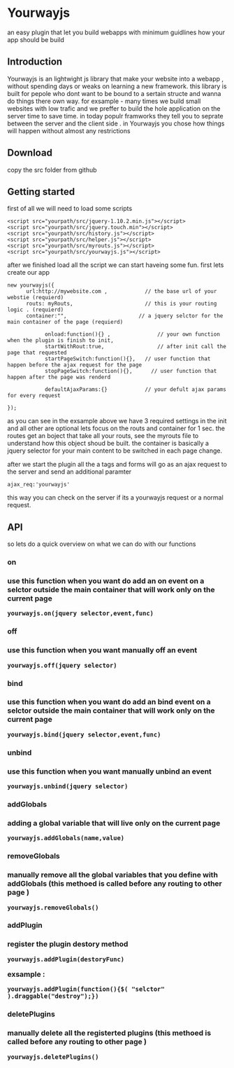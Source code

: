 <h1>Yourwayjs</h1>
an easy plugin that let you build webapps with minimum guidlines how your app should be build

<h2>Introduction</h2>
Yourwayjs is an lightwight js library that make your website into  a webapp ,  without spending days or weaks on learning a new framework. this library is built for pepole who dont want to be bound to a sertain structe and wanna do things there own way.
for exsample - many times we build small websites with low trafic and we preffer to build the hole application on the server time to save time. in today populr framworks they tell you to seprate between the server and the client side .  
in Yourwayjs you chose how things will happen without almost any restrictions

<h2>Download</h2>
copy the src folder from github

<h2>Getting started</h2>
first of all we will need to load  some scripts 

```
<script src="yourpath/src/jquery-1.10.2.min.js"></script>
<script src="yourpath/src/jquery.touch.min"></script>
<script src="yourpath/src/history.js"></script>
<script src="yourpath/src/helper.js"></script>
<script src="yourpath/src/myrouts.js"></script>
<script src="yourpath/src/yourwayjs.js"></script>
```

after we finished load all the script we can start haveing some fun.
first lets create our app

```
new yourwayjs({
      url:http://mywebsite.com ,			// the base url of your webstie (requierd)
      routs: myRouts,			            // this is your routing logic . (requierd)
      container:"",			              // a jquery selctor for the main container of the page (requierd)
      
			onload:function(){} ,		        // your own function when the plugin is finish to init,
			startWithRout:true, 		        // after init call the page that requested
			startPageSwitch:function(){}, 	// user function that happen before the ajax request for the page  
			stopPageSwitch:function(){},	  // user function that happen after the page was renderd
		
			defaultAjaxParams:{}            // your defult ajax params for every request

});

```
as you can see in the exsample above we have 3 required settings in the init and all other are optional
lets focus on the routs and container for 1 sec.
the routes get an boject that take all your routs, see the myrouts file to understand how this object shoud be built.
the container is basically a jquery selector for your main content to be switched in each page change.

after we start the plugin all the a tags and forms will go as an ajax request to the server and send an additional paramter 
```
ajax_req:'yourwayjs' 
```
this way you can check on the server if its a yourwayjs request or a normal request.

<h2>API</h2>

so lets do a quick overview on what we can do with our functions

<h3>on<h3>
use this function when you want do add an on event on a selctor outside the main container  that will work only on the current page

```
yourwayjs.on(jquery selector,event,func)
```

<h3>off<h3>
use this function when you want manually off an event

```
yourwayjs.off(jquery selector)
```

<h3>bind<h3>
use this function when you want do add an bind event on a selctor outside the main container  that will work only on the current page


```
yourwayjs.bind(jquery selector,event,func)
```

<h3>unbind<h3>
use this function when you want manually unbind an event

```
yourwayjs.unbind(jquery selector)
```
<h3>addGlobals<h3>
adding a global variable that will live only on the current page

```
yourwayjs.addGlobals(name,value)
```

<h3>removeGlobals<h3>
manually remove all the global variables that you define with addGlobals
(this methoed is called  before any routing to other page )

```
yourwayjs.removeGlobals()
```

<h3>addPlugin<h3>
register the plugin destory method 

```
yourwayjs.addPlugin(destoryFunc)
```

exsample : 
```
yourwayjs.addPlugin(function(){$( "selctor" ).draggable("destroy");})
```

<h3>deletePlugins<h3>
manually delete all the registerted plugins
(this methoed is called  before any routing to other page )

```
yourwayjs.deletePlugins()
```
